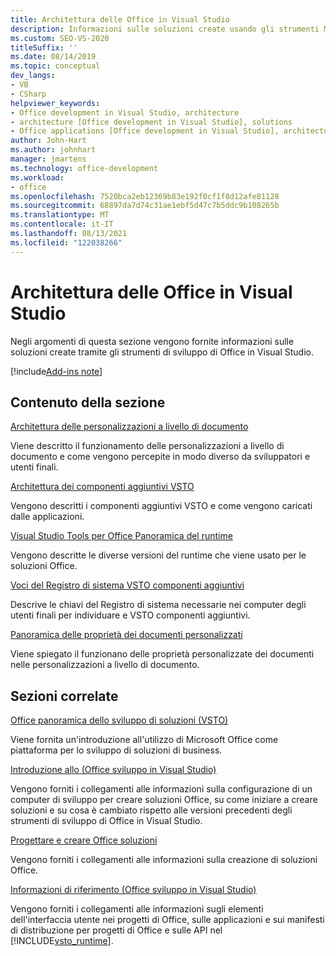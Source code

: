 ```yaml
---
title: Architettura delle Office in Visual Studio
description: Informazioni sulle soluzioni create usando gli strumenti Microsoft Office per sviluppatori in Visual Studio e sul loro funzionamento.
ms.custom: SEO-VS-2020
titleSuffix: ''
ms.date: 08/14/2019
ms.topic: conceptual
dev_langs:
- VB
- CSharp
helpviewer_keywords:
- Office development in Visual Studio, architecture
- architecture [Office development in Visual Studio], solutions
- Office applications [Office development in Visual Studio], architecture
author: John-Hart
ms.author: johnhart
manager: jmartens
ms.technology: office-development
ms.workload:
- office
ms.openlocfilehash: 7520bca2eb12369b83e192f0cf1f8d12afe81128
ms.sourcegitcommit: 68897da7d74c31ae1ebf5d47c7b5ddc9b108265b
ms.translationtype: MT
ms.contentlocale: it-IT
ms.lasthandoff: 08/13/2021
ms.locfileid: "122038266"
---
```

# <a name="architecture-of-office-solutions-in-visual-studio"></a>Architettura delle Office in Visual Studio
  Negli argomenti di questa sezione vengono fornite informazioni sulle soluzioni create tramite gli strumenti di sviluppo di Office in Visual Studio.

[!include[Add-ins note](includes/addinsnote.md)]

## <a name="in-this-section"></a>Contenuto della sezione

[Architettura delle personalizzazioni a livello di documento](../vsto/architecture-of-document-level-customizations.md)

Viene descritto il funzionamento delle personalizzazioni a livello di documento e come vengono percepite in modo diverso da sviluppatori e utenti finali.

[Architettura dei componenti aggiuntivi VSTO](../vsto/architecture-of-vsto-add-ins.md)

Vengono descritti i componenti aggiuntivi VSTO e come vengono caricati dalle applicazioni.

[Visual Studio Tools per Office Panoramica del runtime](../vsto/visual-studio-tools-for-office-runtime-overview.md)

Vengono descritte le diverse versioni del runtime che viene usato per le soluzioni Office.

[Voci del Registro di sistema VSTO componenti aggiuntivi](../vsto/registry-entries-for-vsto-add-ins.md)

Descrive le chiavi del Registro di sistema necessarie nei computer degli utenti finali per individuare e VSTO componenti aggiuntivi.

[Panoramica delle proprietà dei documenti personalizzati](../vsto/custom-document-properties-overview.md)

Viene spiegato il funzionano delle proprietà personalizzate dei documenti nelle personalizzazioni a livello di documento.

## <a name="related-sections"></a>Sezioni correlate

[Office panoramica dello sviluppo di soluzioni &#40;VSTO&#41;](../vsto/office-solutions-development-overview-vsto.md)

Viene fornita un'introduzione all'utilizzo di Microsoft Office come piattaforma per lo sviluppo di soluzioni di business.

[Introduzione allo &#40;Office sviluppo in Visual Studio&#41;](../vsto/getting-started-office-development-in-visual-studio.md)

Vengono forniti i collegamenti alle informazioni sulla configurazione di un computer di sviluppo per creare soluzioni Office, su come iniziare a creare soluzioni e su cosa è cambiato rispetto alle versioni precedenti degli strumenti di sviluppo di Office in Visual Studio.

[Progettare e creare Office soluzioni](../vsto/designing-and-creating-office-solutions.md)

Vengono forniti i collegamenti alle informazioni sulla creazione di soluzioni Office.

[Informazioni di riferimento &#40;Office sviluppo in Visual Studio&#41;](../vsto/general-reference-office-development-in-visual-studio.md)

Vengono forniti i collegamenti alle informazioni sugli elementi dell'interfaccia utente nei progetti di Office, sulle applicazioni e sui manifesti di distribuzione per progetti di Office e sulle API nel [!INCLUDE[vsto_runtime](../vsto/includes/vsto-runtime-md.md)].
